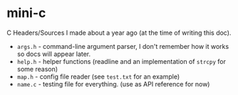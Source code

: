 # mini-c
C Headers/Sources I made about a year ago (at the time of writing this doc).

* `args.h` - command-line argument parser, I don't remember how it works so docs will appear later.
* `help.h` - helper functions (readline and an implementation of `strcpy` for some reason)
* `map.h` - config file reader (see `test.txt` for an example)
* `name.c` - testing file for everything. (use as API reference for now)

